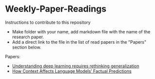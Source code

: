# Weekly-Paper-Readings


Instructions to contribute to this repository 
* Make folder with your name, add markdown file with the name of the research paper.
* Add a direct link to the file in the list of read papers in the "Papers" section below.


Papers:

 * [Understanding deep learning requires rethinking generalization](https://github.com/dsciitism/Weekly-Paper-Readings/blob/master/amansinha/Implicit%20Neural%20Representations%20with%20Periodic%20Activation%20Functions.md)
 * [How Context Affects Language Models’ Factual Predictions](https://github.com/dsciitism/Weekly-Paper-Readings/blob/master/amansinha/How%20Context%20Affects%20Language%20Models%E2%80%99%20Factual%20Predictions.md)

